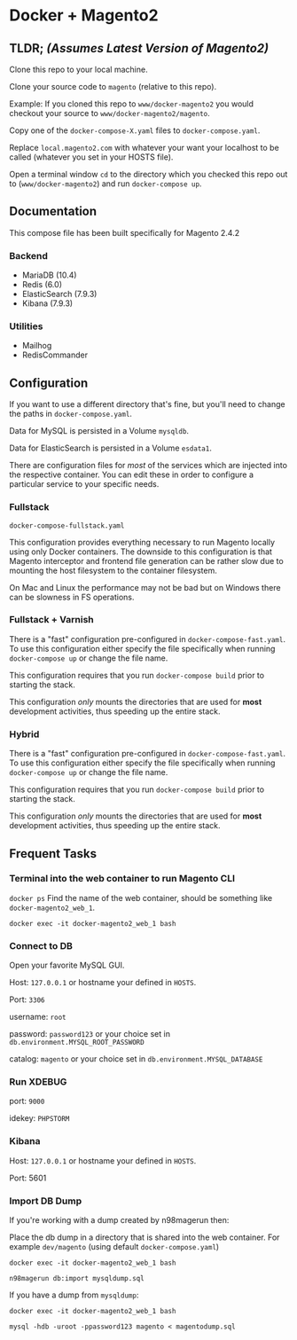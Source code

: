 # Docker + Magento2
## TLDR; *(Assumes Latest Version of Magento2)*
Clone this repo to your local machine.

Clone your source code to `magento` (relative to this repo).

Example:
If you cloned this repo to `www/docker-magento2` you would checkout your source to `www/docker-magento2/magento`.

Copy one of the `docker-compose-X.yaml` files to `docker-compose.yaml`.

Replace `local.magento2.com` with whatever your want your localhost to be called (whatever you set in your HOSTS file).

Open a terminal window `cd` to the directory which you checked this repo out to (`www/docker-magento2`) and run `docker-compose up`.  

## Documentation
This compose file has been built specifically for Magento 2.4.2

### Backend
* MariaDB (10.4)
* Redis (6.0)
* ElasticSearch (7.9.3)
* Kibana (7.9.3)

### Utilities
* Mailhog
* RedisCommander

## Configuration
If you want to use a different directory that's fine, but you'll need to change the paths in `docker-compose.yaml`.

Data for MySQL is persisted in a Volume `mysqldb`.

Data for ElasticSearch is persisted in a Volume `esdata1`.

There are configuration files for _most_ of the services which are injected into the respective container. You can edit
these in order to configure a particular service to your specific needs.

### Fullstack
`docker-compose-fullstack.yaml`

This configuration provides everything necessary to run Magento locally using only Docker containers. The downside to this
configuration is that Magento interceptor and frontend file generation can be rather slow due to mounting the host filesystem
to the container filesystem.

On Mac and Linux the performance may not be bad but on Windows there can be slowness in FS operations.

### Fullstack + Varnish
There is a "fast" configuration pre-configured in `docker-compose-fast.yaml`.  To use this configuration either specify
the file specifically when running `docker-compose up` or change the file name.

This configuration requires that you run `docker-compose build` prior to starting the stack.

This configuration *only* mounts the directories that are used for __most__ development activities, thus speeding
up the entire stack.

### Hybrid
There is a "fast" configuration pre-configured in `docker-compose-fast.yaml`.  To use this configuration either specify
the file specifically when running `docker-compose up` or change the file name.

This configuration requires that you run `docker-compose build` prior to starting the stack.

This configuration *only* mounts the directories that are used for __most__ development activities, thus speeding
up the entire stack.

## Frequent Tasks
### Terminal into the web container to run Magento CLI

`docker ps`
Find the name of the web container, should be something like `docker-magento2_web_1`.

`docker exec -it docker-magento2_web_1 bash`

### Connect to DB
Open your favorite MySQL GUI.

Host: `127.0.0.1` or hostname your defined in `HOSTS`.

Port: `3306`

username: `root`

password: `password123` or your choice set in `db.environment.MYSQL_ROOT_PASSWORD`

catalog: `magento` or your choice set in `db.environment.MYSQL_DATABASE`

### Run XDEBUG
port: `9000`

idekey: `PHPSTORM`

### Kibana
Host: `127.0.0.1` or hostname your defined in `HOSTS`.

Port: 5601

### Import DB Dump
If you're working with a dump created by n98magerun then:

Place the db dump in a directory that is shared into the web container. For example `dev/magento` (using default `docker-compose.yaml`)

`docker exec -it docker-magento2_web_1 bash`

`n98magerun db:import mysqldump.sql`

If you have a dump from `mysqldump`:

`docker exec -it docker-magento2_web_1 bash`

`mysql -hdb -uroot -ppassword123 magento < magentodump.sql`

